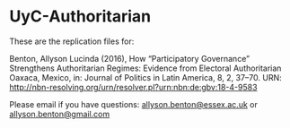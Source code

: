 # UyC-Authoritarian

These are the replication files for:

Benton, Allyson Lucinda (2016), How “Participatory Governance” Strengthens Authoritarian Regimes: Evidence from Electoral Authoritarian Oaxaca, Mexico, in: Journal of Politics in Latin America, 8, 2, 37–70. URN: http://nbn-resolving.org/urn/resolver.pl?urn:nbn:de:gbv:18-4-9583


Please email if you have questions: allyson.benton@essex.ac.uk or allyson.benton@gmail.com
